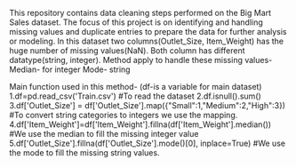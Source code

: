 This repository contains data cleaning steps performed on the Big Mart Sales dataset. The focus of this project is on identifying and handling missing values and duplicate entries to prepare the data for further analysis or modeling.
In this dataset two columns(Outlet_Size, Item_Weight) has the huge number of missing values(NaN).
Both column has different datatype(string, integer).
Method apply to handle these missing values-
Median- for integer
Mode- string

Main function used in this method- (df-is a variable for main dataset)
1.df=pd.read_csv('Train.csv')
#To read the dataset
2.df.isnull().sum()
3.df['Outlet_Size'] = df['Outlet_Size'].map({"Small":1,"Medium":2,"High":3})
#To convert string categories to integers we use the mapping.
4.df['Item_Weight']=df['Item_Weight'].fillna(df['Item_Weight'].median())
#We  use the median to fill the missing integer value
5.df['Outlet_Size'].fillna(df['Outlet_Size'].mode()[0], inplace=True)
#We use the mode to fill the  missing string values.
